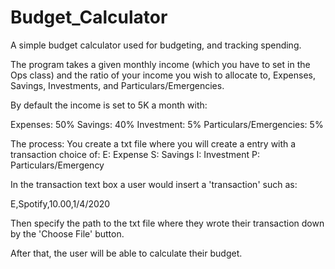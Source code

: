 # Budget_Calculator
A simple budget calculator used for budgeting, and tracking spending.

The program takes a given monthly income (which you have to set in the Ops class) and the ratio of your income you wish to allocate to,
Expenses, Savings, Investments, and Particulars/Emergencies.

By default the income is set to 5K a month with:

  Expenses: 50%
  Savings: 40%
  Investment: 5%
  Particulars/Emergencies: 5%

The process:
  You create a txt file where you will create a entry with a transaction choice of:
    E: Expense
    S: Savings
    I: Investment
    P: Particulars/Emergency
  
 In the transaction text box a user would insert a 'transaction' such as:
  
   E,Spotify,10.00,1/4/2020
    
 Then specify the path to the txt file where they wrote their transaction down by the 'Choose File' button.
  
 After that, the user will be able to calculate their budget.


